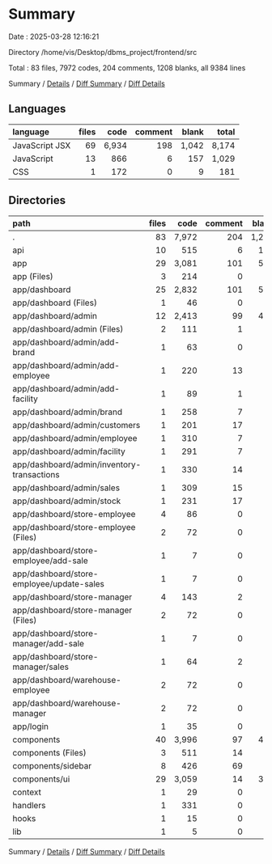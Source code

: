 # Summary

Date : 2025-03-28 12:16:21

Directory /home/vis/Desktop/dbms_project/frontend/src

Total : 83 files,  7972 codes, 204 comments, 1208 blanks, all 9384 lines

Summary / [Details](details.md) / [Diff Summary](diff.md) / [Diff Details](diff-details.md)

## Languages
| language | files | code | comment | blank | total |
| :--- | ---: | ---: | ---: | ---: | ---: |
| JavaScript JSX | 69 | 6,934 | 198 | 1,042 | 8,174 |
| JavaScript | 13 | 866 | 6 | 157 | 1,029 |
| CSS | 1 | 172 | 0 | 9 | 181 |

## Directories
| path | files | code | comment | blank | total |
| :--- | ---: | ---: | ---: | ---: | ---: |
| . | 83 | 7,972 | 204 | 1,208 | 9,384 |
| api | 10 | 515 | 6 | 142 | 663 |
| app | 29 | 3,081 | 101 | 580 | 3,762 |
| app (Files) | 3 | 214 | 0 | 19 | 233 |
| app/dashboard | 25 | 2,832 | 101 | 553 | 3,486 |
| app/dashboard (Files) | 1 | 46 | 0 | 14 | 60 |
| app/dashboard/admin | 12 | 2,413 | 99 | 424 | 2,936 |
| app/dashboard/admin (Files) | 2 | 111 | 1 | 30 | 142 |
| app/dashboard/admin/add-brand | 1 | 63 | 0 | 14 | 77 |
| app/dashboard/admin/add-employee | 1 | 220 | 13 | 34 | 267 |
| app/dashboard/admin/add-facility | 1 | 89 | 1 | 20 | 110 |
| app/dashboard/admin/brand | 1 | 258 | 7 | 51 | 316 |
| app/dashboard/admin/customers | 1 | 201 | 17 | 43 | 261 |
| app/dashboard/admin/employee | 1 | 310 | 7 | 47 | 364 |
| app/dashboard/admin/facility | 1 | 291 | 7 | 51 | 349 |
| app/dashboard/admin/inventory-transactions | 1 | 330 | 14 | 46 | 390 |
| app/dashboard/admin/sales | 1 | 309 | 15 | 46 | 370 |
| app/dashboard/admin/stock | 1 | 231 | 17 | 42 | 290 |
| app/dashboard/store-employee | 4 | 86 | 0 | 25 | 111 |
| app/dashboard/store-employee (Files) | 2 | 72 | 0 | 19 | 91 |
| app/dashboard/store-employee/add-sale | 1 | 7 | 0 | 3 | 10 |
| app/dashboard/store-employee/update-sales | 1 | 7 | 0 | 3 | 10 |
| app/dashboard/store-manager | 4 | 143 | 2 | 52 | 197 |
| app/dashboard/store-manager (Files) | 2 | 72 | 0 | 19 | 91 |
| app/dashboard/store-manager/add-sale | 1 | 7 | 0 | 3 | 10 |
| app/dashboard/store-manager/sales | 1 | 64 | 2 | 30 | 96 |
| app/dashboard/warehouse-employee | 2 | 72 | 0 | 19 | 91 |
| app/dashboard/warehouse-manager | 2 | 72 | 0 | 19 | 91 |
| app/login | 1 | 35 | 0 | 8 | 43 |
| components | 40 | 3,996 | 97 | 461 | 4,554 |
| components (Files) | 3 | 511 | 14 | 49 | 574 |
| components/sidebar | 8 | 426 | 69 | 55 | 550 |
| components/ui | 29 | 3,059 | 14 | 357 | 3,430 |
| context | 1 | 29 | 0 | 10 | 39 |
| handlers | 1 | 331 | 0 | 8 | 339 |
| hooks | 1 | 15 | 0 | 5 | 20 |
| lib | 1 | 5 | 0 | 2 | 7 |

Summary / [Details](details.md) / [Diff Summary](diff.md) / [Diff Details](diff-details.md)